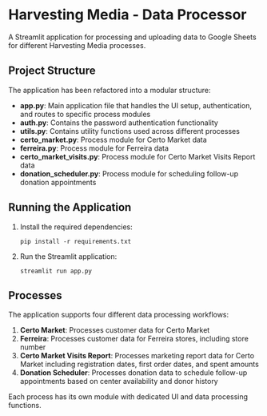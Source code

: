 # Harvesting Media - Data Processor

A Streamlit application for processing and uploading data to Google Sheets for different Harvesting Media processes.

## Project Structure

The application has been refactored into a modular structure:

- **app.py**: Main application file that handles the UI setup, authentication, and routes to specific process modules
- **auth.py**: Contains the password authentication functionality
- **utils.py**: Contains utility functions used across different processes
- **certo_market.py**: Process module for Certo Market data
- **ferreira.py**: Process module for Ferreira data
- **certo_market_visits.py**: Process module for Certo Market Visits Report data
- **donation_scheduler.py**: Process module for scheduling follow-up donation appointments

## Running the Application

1. Install the required dependencies:
   ```
   pip install -r requirements.txt
   ```

2. Run the Streamlit application:
   ```
   streamlit run app.py
   ```

## Processes

The application supports four different data processing workflows:

1. **Certo Market**: Processes customer data for Certo Market
2. **Ferreira**: Processes customer data for Ferreira stores, including store number
3. **Certo Market Visits Report**: Processes marketing report data for Certo Market including registration dates, first order dates, and spent amounts
4. **Donation Scheduler**: Processes donation data to schedule follow-up appointments based on center availability and donor history

Each process has its own module with dedicated UI and data processing functions. 